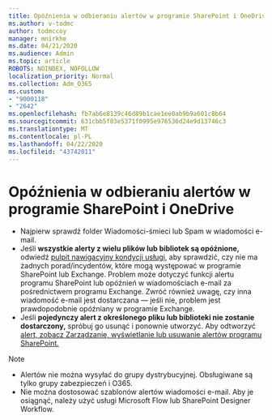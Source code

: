 ```yaml
---
title: Opóźnienia w odbieraniu alertów w programie SharePoint i OneDrive
ms.author: v-todmc
author: todmccoy
manager: mnirkhe
ms.date: 04/21/2020
ms.audience: Admin
ms.topic: article
ROBOTS: NOINDEX, NOFOLLOW
localization_priority: Normal
ms.collection: Adm_O365
ms.custom:
- "9000118"
- "2642"
ms.openlocfilehash: fb7ab6e8139c46d89b1cae1ee0ab9b9a601c8b64
ms.sourcegitcommit: 631cbb5f03e5371f0995e976536d24e9d13746c3
ms.translationtype: MT
ms.contentlocale: pl-PL
ms.lasthandoff: 04/22/2020
ms.locfileid: "43742011"
---
```

# <a name="delays-in-receiving-sharepoint-and-onedrive-alerts"></a>Opóźnienia w odbieraniu alertów w programie SharePoint i OneDrive

- Najpierw sprawdź folder Wiadomości-śmieci lub Spam w wiadomości e-mail.
- Jeśli **wszystkie alerty z wielu plików lub bibliotek są opóźnione,** odwiedź [pulpit nawigacyjny kondycji usługi,](https://portal.office.com/adminportal/home?ref=/servicehealth) aby sprawdzić, czy nie ma żadnych porad/incydentów, które mogą występować w programie SharePoint lub Exchange. Problem może dotyczyć funkcji alertu programu SharePoint lub opóźnień w wiadomościach e-mail za pośrednictwem programu Exchange. Zwróć również uwagę, czy inna wiadomość e-mail jest dostarczana — jeśli nie, problem jest prawdopodobnie opóźniany w programie Exchange.
- Jeśli **pojedynczy alert z określonego pliku lub biblioteki nie zostanie dostarczony,** spróbuj go usunąć i ponownie utworzyć. Aby odtworzyć [alert, zobacz Zarządzanie, wyświetlanie lub usuwanie alertów programu SharePoint.](https://support.microsoft.com/office/manage-view-or-delete-sharepoint-alerts-99dfb19c-9a90-4a8c-aba1-aa8c8afb0de2)

> [!NOTE]
> - Alertów nie można wysyłać do grupy dystrybucyjnej. Obsługiwane są tylko grupy zabezpieczeń i O365.
> - Nie można dostosować szablonów alertów wiadomości e-mail. Aby je osiągnąć, należy użyć usługi Microsoft Flow lub SharePoint Designer Workflow.

